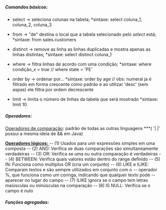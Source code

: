 ##### Comandos básicos:

* select -> seleciona colunas na tabela;
*sintaxe: select coluna_1, coluna_2, coluna_3

* from -> "de" destina o local que a tabela selecionado pelo *select* está;
*sintaxe: from sales.customers

* distinct -> remove as linha as linhas duplicadas e mostra apenas as linhas distintas;
*sintaxe: select distinct coluna_1

* where -> filtra linhas de acordo com uma condição;
*sintaxe: where condição_x = true // where state = 'PE' 

* order by -> ordenar por...
*sintaxe: order by age // obs: numeral ja é filtrado em forma crescente como padrão e ao utilizar 'desc' (sem aspas) ele filtra por ordem decrescente

* limit -> limita o número de linhas da tabela que será mostrado
*sintaxe: limit 10

##### Operadores:
<u>Operadores de comparação</u>:
padrão de todas as outras linguagens ***( '| |' possui a mesma ideia de && em Java)

<u><b>Operadores lógicos: </b></u>
-- (1) Usados para unir expressões simples em uma composta
-- (2) AND: Verifica se duas comparações são simultaneamente verdadeiras
-- (3) OR: Verifica se uma ou outra comparação é verdadeiras
-- (4) BETWEEN: Verifica quais valores estão dentro do range definido
-- (5) IN: Funciona como multiplos OR (cria um conjunto)
-- (6) LIKE e ILIKE: Comparam textos e são sempre utilizados em conjunto com o 
-- operador %, que funciona como um coringa, indicando que qualquer texto pode 
-- aparecer no lugar do campo
-- (7) ILIKE ignora se o campo tem letras maiúsculas ou minúsculas na comparação
-- (8) IS NULL: Verifica se o campo é nulo

##### Funções agregadas:

